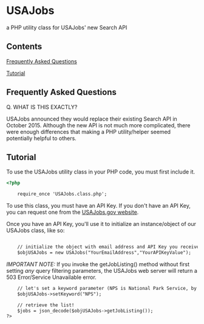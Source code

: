 # USAJobs

a PHP utility class for USAJobs' new Search API

## Contents

[Frequently Asked Questions](#frequently-asked-questions)

[Tutorial](#tutorial)

## Frequently Asked Questions

Q. WHAT IS THIS EXACTLY?

USAJobs announced they would replace their existing Search API in October 2015. Although the new API is not much more complicated, there were enough differences that making a PHP utility/helper seemed potentially helpful to others.

## Tutorial

To use the USAJobs utility class in your PHP code, you must first include it.

```html
<?php

	require_once 'USAJobs.class.php';
```

To use this class, you must have an API Key. If you don't have an API Key, you can request one from the [USAJobs.gov website](https://developer.usajobs.gov/Search-API/Request-API-Key). 

Once you have an API Key, you'll use it to initialize an instance/object of our USAJobs class, like so:

```html

	// initialize the object with email address and API Key you received from USAJobs website
	$objUSAJobs = new USAJobs("YourEmailAddress","YourAPIKeyValue");
```



*IMPORTANT NOTE:* If you invoke the getJobListing() method without first setting _any_ query filtering parameters, the USAJobs web server will return a 503 Error/Service Unavailable error. 

```html
	// let's set a keyword parameter (NPS is National Park Service, by the way.)
	$objUSAJobs->setKeyword("NPS");
```

```html
	// retrieve the list!
	$jobs = json_decode($objUSAJobs->getJobListing());
?>
```


